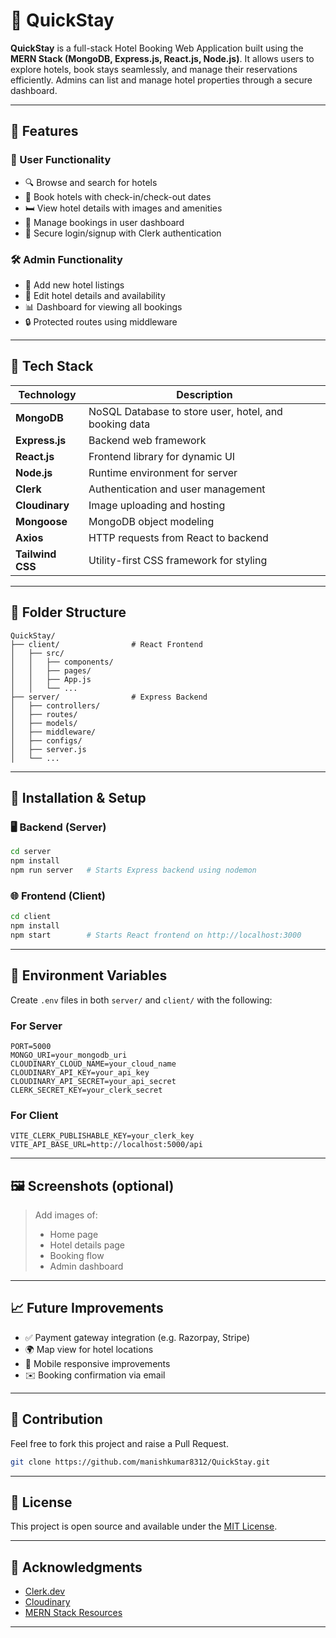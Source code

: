 # 🏨 QuickStay

**QuickStay** is a full-stack Hotel Booking Web Application built using the **MERN Stack (MongoDB, Express.js, React.js, Node.js)**. It allows users to explore hotels, book stays seamlessly, and manage their reservations efficiently. Admins can list and manage hotel properties through a secure dashboard.

---
## 🚀 Features

### 👤 User Functionality

* 🔍 Browse and search for hotels
* 📅 Book hotels with check-in/check-out dates
* 🛏 View hotel details with images and amenities
* 💼 Manage bookings in user dashboard
* 🔐 Secure login/signup with Clerk authentication

### 🛠 Admin Functionality

* 🏨 Add new hotel listings
* 📝 Edit hotel details and availability
* 📊 Dashboard for viewing all bookings
* 🔒 Protected routes using middleware

---

## 🧰 Tech Stack

| Technology       | Description                                           |
| ---------------- | ----------------------------------------------------- |
| **MongoDB**      | NoSQL Database to store user, hotel, and booking data |
| **Express.js**   | Backend web framework                                 |
| **React.js**     | Frontend library for dynamic UI                       |
| **Node.js**      | Runtime environment for server                        |
| **Clerk**        | Authentication and user management                    |
| **Cloudinary**   | Image uploading and hosting                           |
| **Mongoose**     | MongoDB object modeling                               |
| **Axios**        | HTTP requests from React to backend                   |
| **Tailwind CSS** | Utility-first CSS framework for styling               |

---

## 📂 Folder Structure

```
QuickStay/
├── client/                # React Frontend
│   ├── src/
│   │   ├── components/
│   │   ├── pages/
│   │   ├── App.js
│   │   └── ...
├── server/                # Express Backend
│   ├── controllers/
│   ├── routes/
│   ├── models/
│   ├── middleware/
│   ├── configs/
│   ├── server.js
│   └── ...
```

---

## 🔧 Installation & Setup

### 🖥️ Backend (Server)

```bash
cd server
npm install
npm run server   # Starts Express backend using nodemon
```

### 🌐 Frontend (Client)

```bash
cd client
npm install
npm start        # Starts React frontend on http://localhost:3000
```

---

## 🔐 Environment Variables

Create `.env` files in both `server/` and `client/` with the following:

### For Server

```
PORT=5000
MONGO_URI=your_mongodb_uri
CLOUDINARY_CLOUD_NAME=your_cloud_name
CLOUDINARY_API_KEY=your_api_key
CLOUDINARY_API_SECRET=your_api_secret
CLERK_SECRET_KEY=your_clerk_secret
```

### For Client

```
VITE_CLERK_PUBLISHABLE_KEY=your_clerk_key
VITE_API_BASE_URL=http://localhost:5000/api
```

---

## 🖼️ Screenshots (optional)

> Add images of:
>
> * Home page
> * Hotel details page
> * Booking flow
> * Admin dashboard

---

## 📈 Future Improvements

* ✅ Payment gateway integration (e.g. Razorpay, Stripe)
* 🌍 Map view for hotel locations
* 📱 Mobile responsive improvements
* ✉️ Booking confirmation via email

---

## 🤝 Contribution

Feel free to fork this project and raise a Pull Request.

```bash
git clone https://github.com/manishkumar8312/QuickStay.git
```

---

## 📃 License

This project is open source and available under the [MIT License](LICENSE).

---

## 🙌 Acknowledgments

* [Clerk.dev](https://clerk.dev)
* [Cloudinary](https://cloudinary.com/)
* [MERN Stack Resources](https://www.mongodb.com/mern-stack)

---
